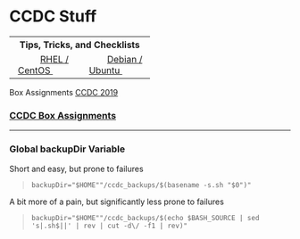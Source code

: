 # CCDC Stuff

<table style="width:50%">
	<th colspan="2" align="center">
		Tips, Tricks, and Checklists
		<tr>
      <td align="center">
        <img src="https://www.redhat.com/favicon.ico" hspace="10" height="12" width="12"></img>
        <a href="https://docs.google.com/document/d/1YkQXj60AR4s7KLYcbZ8ur4Sd8Hkp31v4vk6iN-ACICE">
        RHEL / CentOS
        </a>
        <img src="https://www.centos.org/favicon.ico" hspace="10" height="12" width="12"></img>
      </td>
      <td align="center">
        <img src="https://www.debian.org/favicon.ico" hspace="10" height=12 width=12></img>
        <a href="https://docs.google.com/document/d/1NCHm0c6p9uX0tFr1_uNoTgpCEvhJta3HaEGocwuElaY">
        Debian / Ubuntu
        </a>
        <img src="https://assets.ubuntu.com/v1/cb22ba5d-favicon-16x16.png" hspace="10" height=12 width=12></img>
      </td>
		</tr>
	</th>	
</table>
  	<th colspan="2" align="center">
		Box Assignments
		<tr>
      <td align="center">
        <a href="https://docs.google.com/spreadsheets/d/1qehcr-z5UUX4_o3SxmbtM5GyRGJjXqPVMIITtHcLucs">
        CCDC 2019
        </a>
      </td>
		</tr>
	</th>	
</table>

### [CCDC Box Assignments](https://docs.google.com/spreadsheets/d/1qehcr-z5UUX4_o3SxmbtM5GyRGJjXqPVMIITtHcLucs)

---

### Global backupDir Variable
Short and easy, but prone to failures

> `backupDir="$HOME""/ccdc_backups/$(basename -s.sh "$0")"`

A bit more of a pain, but significantly less prone to failures

> `backupDir="$HOME""/ccdc_backups/$(echo $BASH_SOURCE | sed 's|.sh$||' | rev | cut -d\/ -f1 | rev)"`
